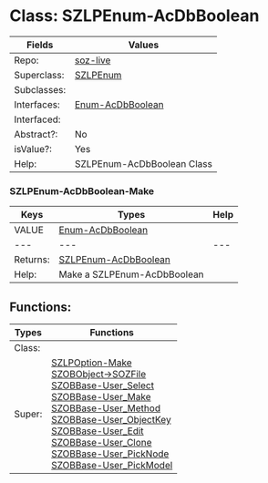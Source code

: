 
# Class:	SZLPEnum-AcDbBoolean

| Fields | Values |
| --------- | --------- |
| Repo: | [soz-live](/repos/soz-live.html) |
| Superclass: | [SZLPEnum](SZLPEnum.html) |
| Subclasses: |  |
| Interfaces: | [Enum-AcDbBoolean](Enum-AcDbBoolean.html) |
| Interfaced: |  |
| Abstract?: | No |
| isValue?: | Yes |
| Help: | SZLPEnum-AcDbBoolean Class |

### SZLPEnum-AcDbBoolean-Make

| Keys | Types | Help |
| --------- | --------- | --------- |
| VALUE | [Enum-AcDbBoolean](Enum-AcDbBoolean.html) |  |
| --- | --- | --- |
| Returns: | [SZLPEnum-AcDbBoolean](SZLPEnum-AcDbBoolean.html) |
| Help: | Make a SZLPEnum-AcDbBoolean |


## Functions:

| Types | Functions |
| --------- | --------- |
| Class: |  |
| Super: | [SZLPOption-Make](SZLPOption.html) <br> [SZOBObject->SOZFile](SZOBObject.html) <br> [SZOBBase-User_Select](SZOBBase.html) <br> [SZOBBase-User_Make](SZOBBase.html) <br> [SZOBBase-User_Method](SZOBBase.html) <br> [SZOBBase-User_ObjectKey](SZOBBase.html) <br> [SZOBBase-User_Edit](SZOBBase.html) <br> [SZOBBase-User_Clone](SZOBBase.html) <br> [SZOBBase-User_PickNode](SZOBBase.html) <br> [SZOBBase-User_PickModel](SZOBBase.html) |


